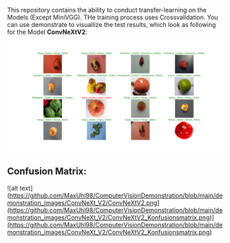This repository contains the ability to conduct transfer-learning on the Models (Except MiniVGG). THe training process uses Crossvalidation. You can use demonstrate to visuallize the test results, which look as following for the Model **ConvNeXtV2**:

![alt text](https://github.com/MaxUhl98/ComputerVisionDemonstration/blob/main/demonstration_images/ConvNeXt_V2/ConvNeXtV2.png)


## Confusion Matrix:

![alt text](https://github.com/MaxUhl98/ComputerVisionDemonstration/blob/main/demonstration_images/ConvNeXt_V2/ConvNeXtV2.png](https://github.com/MaxUhl98/ComputerVisionDemonstration/blob/main/demonstration_images/ConvNeXt_V2/ConvNeXtV2_Konfusionsmatrix.png)](https://github.com/MaxUhl98/ComputerVisionDemonstration/blob/main/demonstration_images/ConvNeXt_V2/ConvNeXtV2_Konfusionsmatrix.png)

